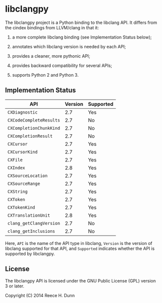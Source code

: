 # libclangpy

The libclangpy project is a Python binding to the libclang API. It differs from
the cindex bindings from LLVM/clang in that it:

1.  a more complete libclang binding (see Implementation Status below);

2.  annotates which libclang version is needed by each API;

3.  provides a cleaner, more pythonic API;

4.  provides backward compatibility for several APIs;

5.  supports Python 2 and Python 3.

## Implementation Status

| API                     | Version | Supported |
|-------------------------|---------|-----------|
| `CXDiagnostic`          | 2.7     | Yes       |
| `CXCodeCompleteResults` | 2.7     | No        |
| `CXCompletionChunkKind` | 2.7     | No        |
| `CXCompletionResult`    | 2.7     | No        |
| `CXCursor`              | 2.7     | Yes       |
| `CXCursorKind`          | 2.7     | Yes       |
| `CXFile`                | 2.7     | Yes       |
| `CXIndex`               | 2.8     | Yes       |
| `CXSourceLocation`      | 2.7     | Yes       |
| `CXSourceRange`         | 2.7     | Yes       |
| `CXString`              | 2.7     | Yes       |
| `CXToken`               | 2.7     | Yes       |
| `CXTokenKind`           | 2.7     | Yes       |
| `CXTranslationUnit`     | 2.8     | Yes       |
| `clang_getClangVersion` | 2.7     | No        |
| `clang_getInclusions`   | 2.7     | No        |

Here, `API` is the name of the API type in libclang, `Version` is the version
of libclang supported for that API, and `Supported` indicates whether the API
is supported by libclangpy.

## License

The libclangpy API is licensed under the GNU Public License (GPL) version 3 or
later.

Copyright (C) 2014 Reece H. Dunn
